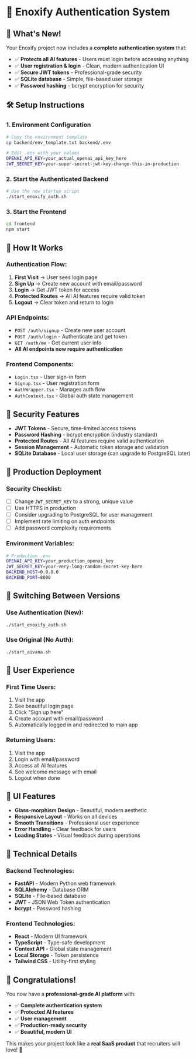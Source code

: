 # 🔐 Enoxify Authentication System

## 🚀 **What's New!**

Your Enoxify project now includes a **complete authentication system** that:
- ✅ **Protects all AI features** - Users must login before accessing anything
- ✅ **User registration & login** - Clean, modern authentication UI
- ✅ **Secure JWT tokens** - Professional-grade security
- ✅ **SQLite database** - Simple, file-based user storage
- ✅ **Password hashing** - bcrypt encryption for security

## 🛠️ **Setup Instructions**

### **1. Environment Configuration**
```bash
# Copy the environment template
cp backend/env_template.txt backend/.env

# Edit .env with your values
OPENAI_API_KEY=your_actual_openai_api_key_here
JWT_SECRET_KEY=your-super-secret-jwt-key-change-this-in-production
```

### **2. Start the Authenticated Backend**
```bash
# Use the new startup script
./start_enoxify_auth.sh
```

### **3. Start the Frontend**
```bash
cd frontend
npm start
```

## 🔑 **How It Works**

### **Authentication Flow:**
1. **First Visit** → User sees login page
2. **Sign Up** → Create new account with email/password
3. **Login** → Get JWT token for access
4. **Protected Routes** → All AI features require valid token
5. **Logout** → Clear token and return to login

### **API Endpoints:**
- `POST /auth/signup` - Create new user account
- `POST /auth/login` - Authenticate and get token
- `GET /auth/me` - Get current user info
- **All AI endpoints now require authentication**

### **Frontend Components:**
- `Login.tsx` - User sign-in form
- `Signup.tsx` - User registration form
- `AuthWrapper.tsx` - Manages auth flow
- `AuthContext.tsx` - Global auth state management

## 🎯 **Security Features**

- **JWT Tokens** - Secure, time-limited access tokens
- **Password Hashing** - bcrypt encryption (industry standard)
- **Protected Routes** - All AI features require valid authentication
- **Session Management** - Automatic token storage and validation
- **SQLite Database** - Local user storage (can upgrade to PostgreSQL later)

## 🚀 **Production Deployment**

### **Security Checklist:**
- [ ] Change `JWT_SECRET_KEY` to a strong, unique value
- [ ] Use HTTPS in production
- [ ] Consider upgrading to PostgreSQL for user management
- [ ] Implement rate limiting on auth endpoints
- [ ] Add password complexity requirements

### **Environment Variables:**
```bash
# Production .env
OPENAI_API_KEY=your_production_openai_key
JWT_SECRET_KEY=your-very-long-random-secret-key-here
BACKEND_HOST=0.0.0.0
BACKEND_PORT=8000
```

## 🔄 **Switching Between Versions**

### **Use Authentication (New):**
```bash
./start_enoxify_auth.sh
```

### **Use Original (No Auth):**
```bash
./start_aivana.sh
```

## 📱 **User Experience**

### **First Time Users:**
1. Visit the app
2. See beautiful login page
3. Click "Sign up here"
4. Create account with email/password
5. Automatically logged in and redirected to main app

### **Returning Users:**
1. Visit the app
2. Login with email/password
3. Access all AI features
4. See welcome message with email
5. Logout when done

## 🎨 **UI Features**

- **Glass-morphism Design** - Beautiful, modern aesthetic
- **Responsive Layout** - Works on all devices
- **Smooth Transitions** - Professional user experience
- **Error Handling** - Clear feedback for users
- **Loading States** - Visual feedback during operations

## 🔧 **Technical Details**

### **Backend Technologies:**
- **FastAPI** - Modern Python web framework
- **SQLAlchemy** - Database ORM
- **SQLite** - File-based database
- **JWT** - JSON Web Token authentication
- **bcrypt** - Password hashing

### **Frontend Technologies:**
- **React** - Modern UI framework
- **TypeScript** - Type-safe development
- **Context API** - Global state management
- **Local Storage** - Token persistence
- **Tailwind CSS** - Utility-first styling

## 🎉 **Congratulations!**

You now have a **professional-grade AI platform** with:
- ✅ **Complete authentication system**
- ✅ **Protected AI features**
- ✅ **User management**
- ✅ **Production-ready security**
- ✅ **Beautiful, modern UI**

This makes your project look like a **real SaaS product** that recruiters will love! 🚀 